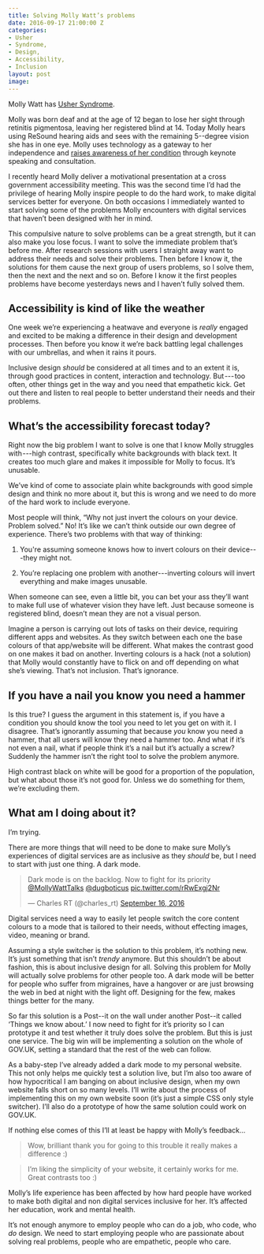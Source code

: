 ```yaml
---
title: Solving Molly Watt’s problems
date: 2016-09-17 21:00:00 Z
categories:
- Usher
- Syndrome,
- Design,
- Accessibility,
- Inclusion
layout: post
image:
---
```


Molly Watt has [Usher Syndrome](http://www.molly-watt-trust.org). 

Molly was born deaf and at the age of 12 began to lose her sight through retinitis pigmentosa, leaving her registered blind at 14. Today Molly hears using ReSound hearing aids and sees with the remaining 5--degree vision she has in one eye. Molly uses technology as a gateway to her independence and [raises awareness of her condition](http://www.mollywatt.com) through keynote speaking and consultation.

I recently heard Molly deliver a motivational presentation at a cross government accessibility meeting. This was the second time I’d had the privilege of hearing Molly inspire people to do the hard work, to make digital services better for everyone. On both occasions I immediately wanted to start solving some of the problems Molly encounters with digital services that haven’t been designed with her in mind. 

This compulsive nature to solve problems can be a great strength, but it can also make you lose focus. I want to solve the immediate problem that’s before me. After research sessions with users I straight away want to address their needs and solve their problems. Then before I know it, the solutions for them cause the next group of users problems, so I solve them, then the next and the next and so on. Before I know it the first peoples problems have become yesterdays news and I haven’t fully solved them. 

## Accessibility is kind of like the weather

One week we’re experiencing a heatwave and everyone is *really* engaged and excited to be making a difference in their design and development processes. Then before you know it we’re back battling legal challenges with our umbrellas, and when it rains it pours.

Inclusive design *should* be considered at all times and to an extent it is, through good practices in content, interaction and technology. But --- too often, other things get in the way and you need that empathetic kick. Get out there and listen to real people to better understand their needs and their problems. 

## What’s the accessibility forecast today?

Right now the big problem I want to solve is one that I know Molly struggles with ---high contrast, specifically white backgrounds with black text. It creates too much glare and makes it impossible for Molly to focus. It’s unusable. 

We’ve kind of come to associate plain white backgrounds with good simple design and think no more about it, but this is wrong and we need to do more of the hard work to include everyone.

Most people will think, “Why not just invert the colours on your device. Problem solved.” No! It’s like we can’t think outside our own degree of experience. There’s two problems with that way of thinking: 

1. You're assuming someone knows how to invert colours on their device---they might not. 

2. You’re replacing one problem with another---inverting colours will invert everything and make images unusable. 

When someone can see, even a little bit, you can bet your ass they’ll want to make full use of whatever vision they have left. Just because someone is registered blind, doesn’t mean they are not a visual person.

Imagine a person is carrying out lots of tasks on their device, requiring different apps and websites. As they switch between each one the base colours of that app/website will be different. What makes the contrast good on one makes it bad on another. Inverting colours is a hack (not a solution) that Molly would constantly have to flick on and off depending on what she’s viewing. That’s not inclusion. That’s ignorance. 

## If you have a nail you know you need a hammer

Is this true? I guess the argument in this statement is, if you have a condition you should know the tool you need to let you get on with it. I disagree. That’s ignorantly assuming that because *you* know you need a hammer, that all users will know they need a hammer too. And what if it’s not even a nail, what if people think it’s a nail but it’s actually a screw? Suddenly the hammer isn’t the right tool to solve the problem anymore.

High contrast black on white will be good for a proportion of the population, but what about those it’s not good for. Unless we do something for them, we’re excluding them.

## What am I doing about it?

I’m trying. 

There are more things that will need to be done to make sure Molly’s experiences of digital services are as inclusive as they *should* be, but I need to start with just one thing. A dark mode. 

<blockquote class="twitter-tweet" data-lang="en"><p lang="en" dir="ltr">Dark mode is on the backlog. Now to fight for its priority <a href="https://twitter.com/MollyWattTalks">@MollyWattTalks</a> <a href="https://twitter.com/dugboticus">@dugboticus</a> <a href="https://t.co/rRwExgj2Nr">pic.twitter.com/rRwExgj2Nr</a></p>&mdash; Charles RT (@charles_rt) <a href="https://twitter.com/charles_rt/status/776748430299373568">September 16, 2016</a></blockquote> <script async src="//platform.twitter.com/widgets.js" charset="utf-8"></script>

Digital services need a way to easily let people switch the core content colours to a mode that is tailored to their needs, without effecting images, video, meaning or brand.

Assuming a style switcher is the solution to this problem, it’s nothing new. It’s just something that isn’t *trendy* anymore. But this shouldn’t be about fashion, this is about inclusive design for all. Solving this problem for Molly will actually solve problems for other people too. A dark mode will be better for people who suffer from migraines, have a hangover or are just browsing the web in bed at night with the light off. Designing for the few, makes things better for the many.

So far this solution is a Post--it on the wall under another Post--it called ‘Things we know about.’ I now need to fight for it’s priority so I can prototype it and test whether it truly does solve the problem. But this is just one service. The big win will be implementing a solution on the whole of GOV.UK, setting a standard that the rest of the web can follow.

As a baby-step I’ve already added a dark mode to my personal website. This not only helps me quickly test a solution live, but I’m also too aware of how hypocritical I am banging on about inclusive design, when my own website falls short on so many levels. I’ll write about the process of implementing this on my own website soon (it’s just a simple CSS only style switcher). I’ll also do a prototype of how the same solution could work on GOV.UK.

If nothing else comes of this I’ll at least be happy with Molly’s feedback...

> Wow, brilliant thank you for going to this trouble it really makes a difference :)

> I’m liking the simplicity of your website, it certainly works for me. Great contrasts too :)

Molly’s life experience has been affected by how hard people have worked to make both digital and non digital services inclusive for her. It’s affected her education, work and mental health.

It’s not enough anymore to employ people who can do a job, who code, who *do* design. We need to start employing people who are passionate about solving real problems, people who are empathetic, people who care.
